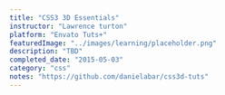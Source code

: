 ```yaml
---
title: "CSS3 3D Essentials"
instructor: "Lawrence turton"
platform: "Envato Tuts+"
featuredImage: "../images/learning/placeholder.png"
description: "TBD"
completed_date: "2015-05-03"
category: "css"
notes: "https://github.com/danielabar/css3d-tuts"
---
```

